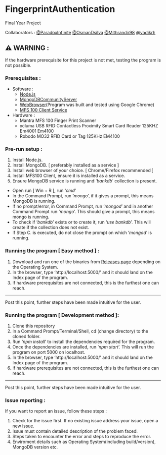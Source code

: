 # FingerprintAuthentication

Final Year Project

Collaborators :
[@ParadoxInfinite](https://github.com/ParadoxInfinite)
[@OsmanDsilva](https://github.com/OsmanDsilva)
[@Mithrandir98](https://github.com/Mithrandir98)
[@vadikrh](https://github.com/vadikrh)

## :warning: WARNING :

If the hardware prerequisite for this project is not met, testing the program is not possible.

### Prerequisites :

- Software :
  - [Node.js](https://nodejs.org/en/download/)
  - [MongoDBCommunityServer](https://www.mongodb.com/download-center/community)
  - [WebBrowser](https://www.google.com/intl/en/chrome/)(Program was built and tested using Google Chrome)
  - [MFS 100 Client Service](https://download.mantratecapp.com/StaticDownload/MFS100ClientService.exe)
- Hardware :
  - Mantra MFS 100 Finger Print Scanner
  - xcluma USB RFID Contactless Proximity Smart Card Reader 125KHZ Em4001 Em4100
  - Robodo MO32 RFID Card or Tag 125KHz EM4100

### Pre-run setup :

1. Install Node.js.
2. Install MongoDB. [ preferably installed as a service ]
3. Install web browser of your choice. [ Chrome/Firefox recommended ]
4. Install MFS100 Client, ensure it is installed as a service.
5. Ensure MongoDB service is running and ‘_bankdb_’ collection is present.

- Open run [ Win + R ], run ‘_cmd_’
- In the Command Prompt, run ‘_mongo_’, if it gives a prompt, this means MongoDB is running.
- If no prompt/error, in Command Prompt, run ‘_mongod_’ and in another Command Prompt run ‘_mongo_’. This should give a prompt, this means mongo is running.
- To check if ‘_bankdb_’ exists or to create it, run ‘_use bankdb_’. This will create if the collection does not exist.
- If Step C. is executed, do not close the prompt on which ‘_mongod_’ is running.

### Running the program [ Easy method ] :

1. Download and run one of the binaries from [Releases page](https://github.com/ParadoxInfinite/FingerprintAuthentication/releases) depending on the Operating System.
2. In the browser, type ‘http://localhost:5000/' and it should land on the Index page of the program.
3. If hardware prerequisites are not connected, this is the furthest one can reach.

---

Post this point, further steps have been made intuitive for the user.

### Running the program [ Development method ]:

1. Clone this repository
2. In a Command Prompt/Terminal/Shell, cd (change directory) to the cloned folder.
3. Run ‘_npm install_’ to install the dependencies required for the program.
4. Once the dependencies are installed, run ‘_npm start_’. This will run the program on port 5000 on localhost.
5. In the browser, type ‘http://localhost:5000/' and it should land on the Index page of the program.
6. If hardware prerequisites are not connected, this is the furthest one can reach.

---

Post this point, further steps have been made intuitive for the user.

### Issue reporting :

If you want to report an issue, follow these steps :

1. Check for the issue first. If no existing issue address your issue, open a new issue.
2. Issue must contain detailed description of the problem faced.
3. Steps taken to encounter the error and steps to reproduce the error.
4. Enviroment details such as Operating System(including build/version), MongoDB version etc.
